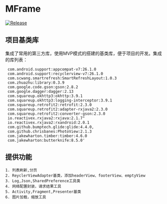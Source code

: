 # MFrame
  [![Release](https://jitpack.io/v/zhuazhu/MFrame.svg)](https://jitpack.io/#zhuazhu/MFrame)
## 项目基类库

 集成了常用的第三方库，使用MVP模式的搭建的基类库，便于项目的开发。集成的库列表：

     com.android.support:appcompat-v7:26.1.0
     com.android.support:recyclerview-v7:26.1.0
     com.scwang.smartrefresh:SmartRefreshLayout:1.0.3
     com.zhuazhu:library:0.3.9
     com.google.code.gson:gson:2.8.2
     com.google.dagger:dagger:2.13
     com.squareup.okhttp3:okhttp:3.9.1
     com.squareup.okhttp3:logging-interceptor:3.9.1
     com.squareup.retrofit2:retrofit:2.3.0
     com.squareup.retrofit2:adapter-rxjava2:2.3.0
     com.squareup.retrofit2:converter-gson:2.3.0
     io.reactivex.rxjava2:rxjava:2.1.7"
     io.reactivex.rxjava2:rxandroid:2.0.1
     com.github.bumptech.glide:glide:4.4.0,
     com.github.chrisbanes:PhotoView:2.1.3
     com.jakewharton.timber:timber:4.6.0
     com.jakewharton:butterknife:8.5.0'

## 提供功能

    1. 列表刷新,分页
    2. ReyclerViewAdapter基类，添加headerView、footerView、emptyView
    3. Log,Json,SharedPreference工具类
    4. 网络配置封装，请求结果工具
    5. Activity,Fragment,Presenter基类
    6. 图片加载，缩放工具